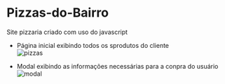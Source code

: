 # Pizzas-do-Bairro
Site pizzaria criado com uso do javascript

- Página inicial exibindo todos os sprodutos do cliente <br>
![pizzas](https://user-images.githubusercontent.com/89535654/187442834-0512d022-6507-4b84-927f-5649db70e8fd.png)

- Modal exibindo as informações necessárias para a conpra do usuário <br>
![modal](https://user-images.githubusercontent.com/89535654/187442806-403629ca-20d4-4b23-bb48-e5ba8d5e7300.png)


